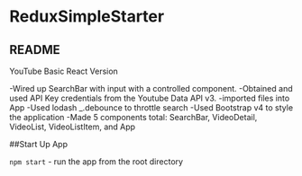 # ReduxSimpleStarter

## README

YouTube Basic React Version

-Wired up SearchBar with input with a controlled component. 
-Obtained and used API Key credentials from the Youtube Data API v3.
-imported files into App 
-Used lodash _.debounce to throttle search
-Used Bootstrap v4 to style the application
-Made 5 components total: SearchBar, VideoDetail, VideoList, VideoListItem, and App


##Start Up App

`npm start` - run the app from the root directory